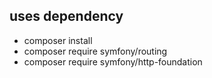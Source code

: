 ## uses dependency
- composer install
- composer require symfony/routing
- composer require symfony/http-foundation


<!-- https://dbdiagram.io/d/649bb2b202bd1c4a5e2b9e60 -->
<!-- https://wepik.com/edit/50f31985-8518-4383-a973-e3ad580bd6d2?aipresentation=%7B%22topic%22%3A%22Software+Costing+Model+-+COCOMO%22%2C%22tone%22%3A%22Professional%22%2C%22language%22%3Anull%2C%22vector%22%3A15753%7D&lang=en -->